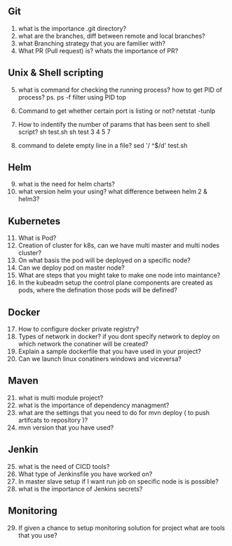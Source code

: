 Git
------
1. what is the importance .git directory?
2. what are the branches, diff between remote and local branches?
3. what Branching strategy that you are familier with? 
4. What PR (Pull request) is? whats the importance of PR?

Unix & Shell scripting 
-----------
5. what is command for checking the running process? how to get PID of process?
     ps.
     ps -f
     filter using PID
     top
7. Command to get whether certain port is listing or not?
     netstat -tunlp
      
9. How to indentify the number of params that has been sent to shell script?
sh test.sh
 sh test 3 4 5 7
      
11. command to delete empty line in a file?
       sed '/ ^$/d' test.sh
       

Helm
---
9. what is the need for helm charts?
10. what version helm your using? what difference between helm 2 & helm3?

Kubernetes
-----
11. What is Pod?
12. Creation of cluster for k8s, can we have multi master and multi nodes cluster?
13. On what basis the pod will be deployed on a specific node?
14. Can we deploy pod on master node?
15. What are steps that you might take to make one node into maintance?
16. In the kubeadm setup the control plane components are created as pods, where the defination those pods will be defined?

Docker
-----
17. How to configure docker private registry?
18. Types of network in docker? if you dont specify network to deploy on which network the conatiner will be created?
19. Explain a sample dockerfile that you have used in your project?
20. Can we launch linux conatiners windows and viceversa?

Maven
----
21. what is multi module project?
22. what is the importance of dependency managment?
23. what are the settings that you need to do for mvn deploy ( to push artifcats to repository )?
24. mvn version that you have used?

Jenkin
---
25. what is the need of CICD tools?
26. What type of Jenkinsfile you have worked on?
27. In master slave setup if I want run job on specific node is is possible?
28. what is the importance of Jenkins secrets?

Monitoring
----
29. If given a chance to setup monitoring solution for project what are tools that you use?
